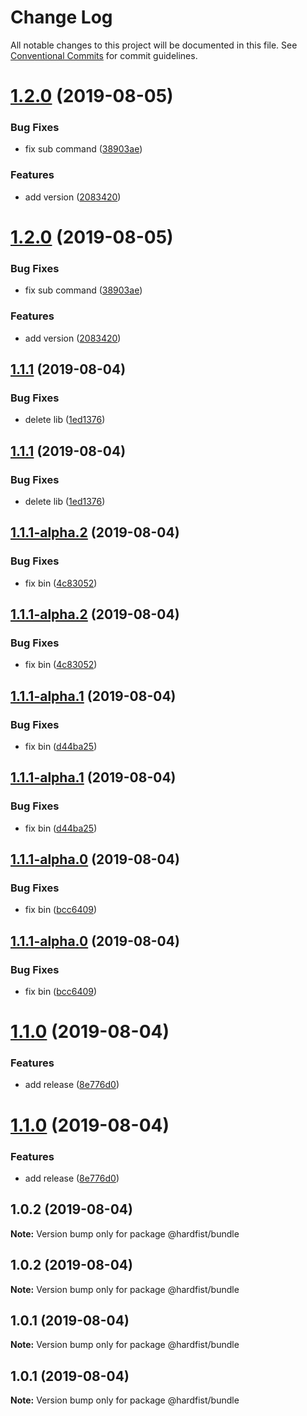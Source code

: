 # Change Log

All notable changes to this project will be documented in this file.
See [Conventional Commits](https://conventionalcommits.org) for commit guidelines.

# [1.2.0](https://github.com/monorepo-lab/bundle/compare/v1.1.2...v1.2.0) (2019-08-05)


### Bug Fixes

* fix sub command ([38903ae](https://github.com/monorepo-lab/bundle/commit/38903ae))


### Features

* add version ([2083420](https://github.com/monorepo-lab/bundle/commit/2083420))





# [1.2.0](https://github.com/monorepo-lab/bundle/compare/v1.1.2...v1.2.0) (2019-08-05)


### Bug Fixes

* fix sub command ([38903ae](https://github.com/monorepo-lab/bundle/commit/38903ae))


### Features

* add version ([2083420](https://github.com/monorepo-lab/bundle/commit/2083420))





## [1.1.1](https://github.com/monorepo-lab/bundle/compare/v1.1.1-alpha.2...v1.1.1) (2019-08-04)


### Bug Fixes

* delete lib ([1ed1376](https://github.com/monorepo-lab/bundle/commit/1ed1376))





## [1.1.1](https://github.com/monorepo-lab/bundle/compare/v1.1.1-alpha.2...v1.1.1) (2019-08-04)


### Bug Fixes

* delete lib ([1ed1376](https://github.com/monorepo-lab/bundle/commit/1ed1376))





## [1.1.1-alpha.2](https://github.com/monorepo-lab/bundle/compare/v1.1.1-alpha.1...v1.1.1-alpha.2) (2019-08-04)


### Bug Fixes

* fix bin ([4c83052](https://github.com/monorepo-lab/bundle/commit/4c83052))





## [1.1.1-alpha.2](https://github.com/monorepo-lab/bundle/compare/v1.1.1-alpha.1...v1.1.1-alpha.2) (2019-08-04)


### Bug Fixes

* fix bin ([4c83052](https://github.com/monorepo-lab/bundle/commit/4c83052))





## [1.1.1-alpha.1](https://github.com/monorepo-lab/bundle/compare/v1.1.1-alpha.0...v1.1.1-alpha.1) (2019-08-04)


### Bug Fixes

* fix bin ([d44ba25](https://github.com/monorepo-lab/bundle/commit/d44ba25))





## [1.1.1-alpha.1](https://github.com/monorepo-lab/bundle/compare/v1.1.1-alpha.0...v1.1.1-alpha.1) (2019-08-04)


### Bug Fixes

* fix bin ([d44ba25](https://github.com/monorepo-lab/bundle/commit/d44ba25))





## [1.1.1-alpha.0](https://github.com/monorepo-lab/bundle/compare/v1.1.0...v1.1.1-alpha.0) (2019-08-04)


### Bug Fixes

* fix bin ([bcc6409](https://github.com/monorepo-lab/bundle/commit/bcc6409))





## [1.1.1-alpha.0](https://github.com/monorepo-lab/bundle/compare/v1.1.0...v1.1.1-alpha.0) (2019-08-04)


### Bug Fixes

* fix bin ([bcc6409](https://github.com/monorepo-lab/bundle/commit/bcc6409))





# [1.1.0](https://github.com/monorepo-lab/bundle/compare/v1.0.2...v1.1.0) (2019-08-04)


### Features

* add release ([8e776d0](https://github.com/monorepo-lab/bundle/commit/8e776d0))





# [1.1.0](https://github.com/monorepo-lab/bundle/compare/v1.0.2...v1.1.0) (2019-08-04)


### Features

* add release ([8e776d0](https://github.com/monorepo-lab/bundle/commit/8e776d0))





## 1.0.2 (2019-08-04)

**Note:** Version bump only for package @hardfist/bundle





## 1.0.2 (2019-08-04)

**Note:** Version bump only for package @hardfist/bundle





## 1.0.1 (2019-08-04)

**Note:** Version bump only for package @hardfist/bundle





## 1.0.1 (2019-08-04)

**Note:** Version bump only for package @hardfist/bundle
